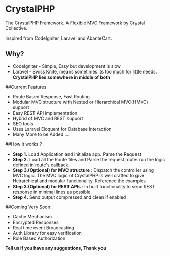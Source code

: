 # CrystalPHP
The CrystalPHP Framework. A Flexible MVC Framework by Crystal Collective.

Inspired from CodeIgniter, Laravel and AbanteCart.

## Why?
- CodeIgniter - Simple, Easy but development is slow
- Laravel - Swiss Knife, means sometimes its too much for little needs.
**CrystalPHP lies somewhere in middle of both**

##Current Features 
- Route Based Response, Fast Routing
- Modular MVC structure with Nested or Hierarchical MVC(HMVC) support
- Easy REST API implementation
- Hybrid of MVC and REST support
- SEO tools
- Uses Laravel Eloquent for Database Interaction
- Many More to be Added ...

##How it works ? 
- **Step 1.** Load Application and Initialize app. Parse the Request
- **Step 2.** Load all the Route files and Parse the request route. run the logic defined in route's callback
- **Step 3.(Optional) for MVC structure** : Dispatch the controller using MVC logic. The MVC logic of CrystalPHP is well crafted to give Heirarchical and modular functionality. Reference the examples
- **Step 3.(Optional) for REST APIs** : in built functionality to send REST response in minimal lines as possible
- **Step 4.** Send output compressed and clean if enabled

##Coming Very Soon :
- Cache Mechanism
- Encrypted Responses
- Real time event Broadcasting
- Auth Library for easy verification
- Role Based Authorization

**Tell us if you have any suggestions, Thank you**